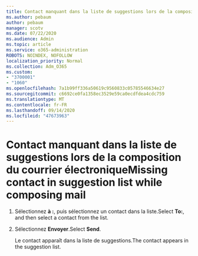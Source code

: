```yaml
---
title: Contact manquant dans la liste de suggestions lors de la composition du courrier électronique
ms.author: pebaum
author: pebaum
manager: scotv
ms.date: 07/22/2020
ms.audience: Admin
ms.topic: article
ms.service: o365-administration
ROBOTS: NOINDEX, NOFOLLOW
localization_priority: Normal
ms.collection: Adm_O365
ms.custom:
- "3700001"
- "1060"
ms.openlocfilehash: 7a1b99ff336a50619c9560833c05785546634e27
ms.sourcegitcommit: c6692ce0fa1358ec3529e59ca0ecdfdea4cdc759
ms.translationtype: MT
ms.contentlocale: fr-FR
ms.lasthandoff: 09/14/2020
ms.locfileid: "47673963"
---
```

# <a name="missing-contact-in-suggestion-list-while-composing-mail"></a><span data-ttu-id="ffee1-102">Contact manquant dans la liste de suggestions lors de la composition du courrier électronique</span><span class="sxs-lookup"><span data-stu-id="ffee1-102">Missing contact in suggestion list while composing mail</span></span>

1. <span data-ttu-id="ffee1-103">Sélectionnez **à :**, puis sélectionnez un contact dans la liste.</span><span class="sxs-lookup"><span data-stu-id="ffee1-103">Select **To:**, and then select a contact from the list.</span></span>
2. <span data-ttu-id="ffee1-104">Sélectionnez **Envoyer**.</span><span class="sxs-lookup"><span data-stu-id="ffee1-104">Select **Send**.</span></span>

    <span data-ttu-id="ffee1-105">Le contact apparaît dans la liste de suggestions.</span><span class="sxs-lookup"><span data-stu-id="ffee1-105">The contact appears in the suggestion list.</span></span>